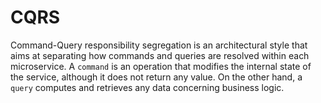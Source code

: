 # CQRS

Command-Query responsibility segregation is an architectural style that aims at separating how commands and queries are resolved within each microservice. A `command` is an operation that modifies the internal state of the service, although it does not return any value. On the other hand, a `query` computes and retrieves any data concerning business logic.




